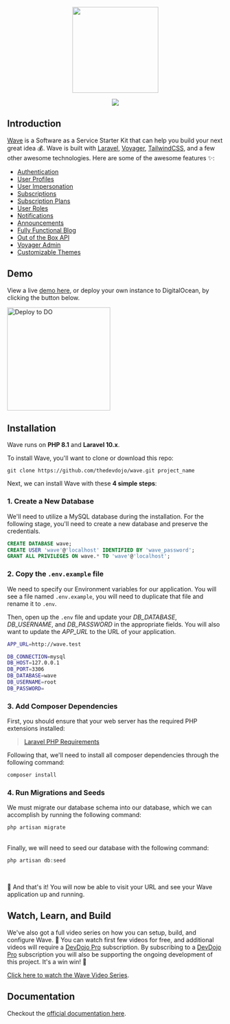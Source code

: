 <p align="center"><a href="https://devdojo.com/wave" target="_blank"><img src="https://cdn.devdojo.com/images/september2023/wave-logo.png" width="200"></a></p>

<p align="center"><a href="https://www.producthunt.com/posts/wave-2-0" target="_blank"><img src="https://cdn.devdojo.com/images/april2021/upvote-product-hunt-img.png" height="auto" width="auto"></a></p>

## Introduction

[Wave](https://devdojo.com/wave) is a Software as a Service Starter Kit that can help you build your next great idea 💰. Wave is built with [Laravel](https://laravel.com), [Voyager](https://voyager.devdojo.com), [TailwindCSS](https://tailwindcss.com), and a few other awesome technologies. Here are some of the awesome features ✨:

 - [Authentication](https://wave.devdojo.com/docs/features/authentication)
 - [User Profiles](https://wave.devdojo.com/docs/features/user-profiles)
 - [User Impersonation](https://wave.devdojo.com/docs/features/user-impersonation)
 - [Subscriptions](https://wave.devdojo.com/docs/features/billing)
 - [Subscription Plans](https://wave.devdojo.com/docs/features/subscription-plans)
 - [User Roles](https://wave.devdojo.com/docs/features/user-roles)
 - [Notifications](https://wave.devdojo.com/docs/features/notifications)
 - [Announcements](https://wave.devdojo.com/docs/features/announcements)
 - [Fully Functional Blog](https://wave.devdojo.com/docs/features/blog)
 - [Out of the Box API](https://wave.devdojo.com/docs/features/api)
 - [Voyager Admin](https://wave.devdojo.com/docs/features/admin)
 - [Customizable Themes](https://wave.devdojo.com/docs/features/themes)


## Demo
View a live [demo here](https://wave.devdojo.com), or deploy your own instance to DigitalOcean, by clicking the button below.

<a href="https://cloud.digitalocean.com/apps/new?repo=https://github.com/spazacomm/rosecoco-wave/tree/main" target="_blank"><img src="https://www.deploytodo.com/do-btn-blue.svg" width="240" alt="Deploy to DO"></a>

## Installation

Wave runs on **PHP 8.1** and **Laravel 10.x**.

To install Wave, you'll want to clone or download this repo:

```
git clone https://github.com/thedevdojo/wave.git project_name
```

Next, we can install Wave with these **4 simple steps**:

### 1. Create a New Database

We'll need to utilize a MySQL database during the installation. For the following stage, you'll need to create a new database and preserve the credentials.

```sql
CREATE DATABASE wave;
CREATE USER 'wave'@'localhost' IDENTIFIED BY 'wave_password';
GRANT ALL PRIVILEGES ON wave.* TO 'wave'@'localhost';
```

### 2. Copy the `.env.example` file

We need to specify our Environment variables for our application. You will see a file named `.env.example`, you will need to duplicate that file and rename it to `.env`.

Then, open up the `.env` file and update your *DB_DATABASE*, *DB_USERNAME*, and *DB_PASSWORD* in the appropriate fields. You will also want to update the *APP_URL* to the URL of your application.

```bash
APP_URL=http://wave.test

DB_CONNECTION=mysql
DB_HOST=127.0.0.1
DB_PORT=3306
DB_DATABASE=wave
DB_USERNAME=root
DB_PASSWORD=
```


### 3. Add Composer Dependencies

First, you should ensure that your web server has the required PHP extensions installed:

> [Laravel PHP Requirements](https://laravel.com/docs/9.x/deployment#server-requirements)

Following that, we'll need to install all composer dependencies through the following command:
```php
composer install
```

### 4. Run Migrations and Seeds

We must migrate our database schema into our database, which we can accomplish by running the following command:
```php
php artisan migrate
```
<br>
Finally, we will need to seed our database with the following command:

```php
php artisan db:seed
```
<br>

🎉 And that's it! You will now be able to visit your URL and see your Wave application up and running.


## Watch, Learn, and Build

We've also got a full video series on how you can setup, build, and configure Wave. 🍿 You can watch first few videos for free, and additional videos will require a [DevDojo Pro](https://devdojo.com/pro) subscription. By subscribing to a [DevDojo Pro](https://devdojo.com/pro) subscription you will also be supporting the ongoing development of this project. It's a win win! 🙌

[Click here to watch the Wave Video Series](https://devdojo.com/course/wave).


## Documentation

Checkout the [official documentation here](https://wave.devdojo.com/docs).

